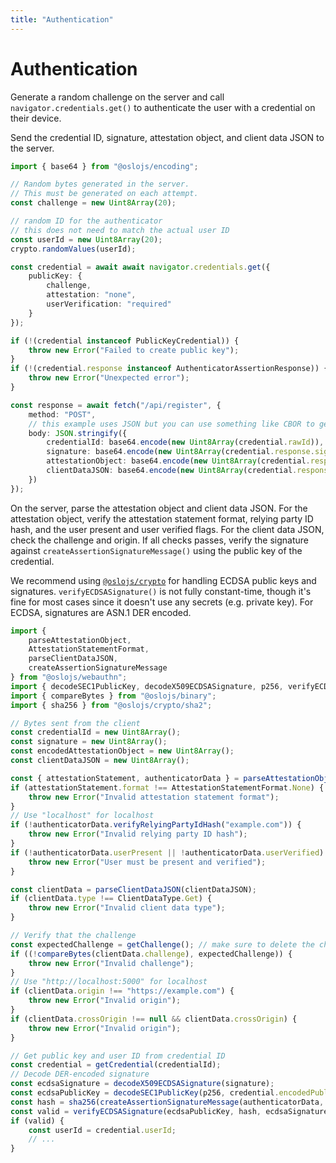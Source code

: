 ```yaml
---
title: "Authentication"
---
```


# Authentication

Generate a random challenge on the server and call `navigator.credentials.get()` to authenticate the user with a credential on their device.

Send the credential ID, signature, attestation object, and client data JSON to the server.

```ts
import { base64 } from "@oslojs/encoding";

// Random bytes generated in the server.
// This must be generated on each attempt.
const challenge = new Uint8Array(20);

// random ID for the authenticator
// this does not need to match the actual user ID
const userId = new Uint8Array(20);
crypto.randomValues(userId);

const credential = await await navigator.credentials.get({
	publicKey: {
		challenge,
		attestation: "none",
		userVerification: "required"
	}
});

if (!(credential instanceof PublicKeyCredential)) {
	throw new Error("Failed to create public key");
}
if (!(credential.response instanceof AuthenticatorAssertionResponse)) {
	throw new Error("Unexpected error");
}

const response = await fetch("/api/register", {
	method: "POST",
	// this example uses JSON but you can use something like CBOR to get something more compact
	body: JSON.stringify({
		credentialId: base64.encode(new Uint8Array(credential.rawId)),
		signature: base64.encode(new Uint8Array(credential.response.signature)),
		attestationObject: base64.encode(new Uint8Array(credential.response.attestationObject)),
		clientDataJSON: base64.encode(new Uint8Array(credential.response.clientDataJSON))
	})
});
```

On the server, parse the attestation object and client data JSON. For the attestation object, verify the attestation statement format, relying party ID hash, and the user present and user verified flags. For the client data JSON, check the challenge and origin. If all checks passes, verify the signature against `createAssertionSignatureMessage()` using the public key of the credential.

We recommend using [`@oslojs/crypto`](https://crypto.oslojs.dev) for handling ECDSA public keys and signatures. `verifyECDSASignature()` is not fully constant-time, though it's fine for most cases since it doesn't use any secrets (e.g. private key). For ECDSA, signatures are ASN.1 DER encoded.

```ts
import {
	parseAttestationObject,
	AttestationStatementFormat,
	parseClientDataJSON,
	createAssertionSignatureMessage
} from "@oslojs/webauthn";
import { decodeSEC1PublicKey, decodeX509ECDSASignature, p256, verifyECDSASignature } from "@oslojs/crypto/ecdsa";
import { compareBytes } from "@oslojs/binary";
import { sha256 } from "@oslojs/crypto/sha2";

// Bytes sent from the client
const credentialId = new Uint8Array();
const signature = new Uint8Array();
const encodedAttestationObject = new Uint8Array();
const clientDataJSON = new Uint8Array();

const { attestationStatement, authenticatorData } = parseAttestationObject(encodedAttestationObject);
if (attestationStatement.format !== AttestationStatementFormat.None) {
	throw new Error("Invalid attestation statement format");
}
// Use "localhost" for localhost
if (!authenticatorData.verifyRelyingPartyIdHash("example.com")) {
	throw new Error("Invalid relying party ID hash");
}
if (!authenticatorData.userPresent || !authenticatorData.userVerified) {
	throw new Error("User must be present and verified");
}

const clientData = parseClientDataJSON(clientDataJSON);
if (clientData.type !== ClientDataType.Get) {
	throw new Error("Invalid client data type");
}

// Verify that the challenge
const expectedChallenge = getChallenge(); // make sure to delete the challenge after use
if ((!compareBytes(clientData.challenge), expectedChallenge)) {
	throw new Error("Invalid challenge");
}
// Use "http://localhost:5000" for localhost
if (clientData.origin !== "https://example.com") {
	throw new Error("Invalid origin");
}
if (clientData.crossOrigin !== null && clientData.crossOrigin) {
	throw new Error("Invalid origin");
}

// Get public key and user ID from credential ID
const credential = getCredential(credentialId);
// Decode DER-encoded signature
const ecdsaSignature = decodeX509ECDSASignature(signature);
const ecdsaPublicKey = decodeSEC1PublicKey(p256, credential.encodedPublicKey);
const hash = sha256(createAssertionSignatureMessage(authenticatorData, clientDataJSON));
const valid = verifyECDSASignature(ecdsaPublicKey, hash, ecdsaSignature);
if (valid) {
	const userId = credential.userId;
	// ...
}
```
